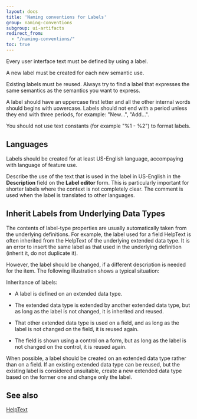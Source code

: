 ```yaml
---
layout: docs
title: 'Naming conventions for Labels'
group: naming-conventions
subgroup: ui-artifacts
redirect_from:
  - "/naming-conventions/"
toc: true
---
```


Every user interface text must be defined by using a label.

A new label must be created for each new semantic use.

Existing labels must be reused. Always try to find a label that expresses the same semantics as the semantics you want to express.

A label should have an uppercase first letter and all the other internal words should begins with uowercase. Labels should not end with a period unless they end with three periods, for example: "New…", "Add…". 

You should not use text constants (for example "%1 - %2") to format labels.

## Languages

Labels should be created for at least US-English language, accompaying with language of feature use.

Describe the use of the text that is used in the label in US-English in the **Description** field on the **Label editor** form. 
This is particularly important for shorter labels where the context is not completely clear.
The comment is used when the label is translated to other languages.

## Inherit Labels from Underlying Data Types

The contents of label-type properties are usually automatically taken from the underlying definitions. For example, the label used for a field HelpText is often inherited from the HelpText of the underlying extended data type. It is an error to insert the same label as that used in the underlying definition (inherit it, do not duplicate it). 

However, the label should be changed, if a different description is needed for the item. The following illustration shows a typical situation:

Inheritance of labels:

  - A label is defined on an extended data type.

  - The extended data type is extended by another extended data type, but as long as the label is not changed, it is inherited and reused.

  - That other extended data type is used on a field, and as long as the label is not changed on the field, it is reused again.

  - The field is shown using a control on a form, but as long as the label is not changed on the control, it is reused again.

When possible, a label should be created on an extended data type rather than on a field. If an existing extended data type can be reused, but the existing label is considered unsuitable, create a new extended data type based on the former one and change only the label.

## See also

[HelpText](helptext.md)

